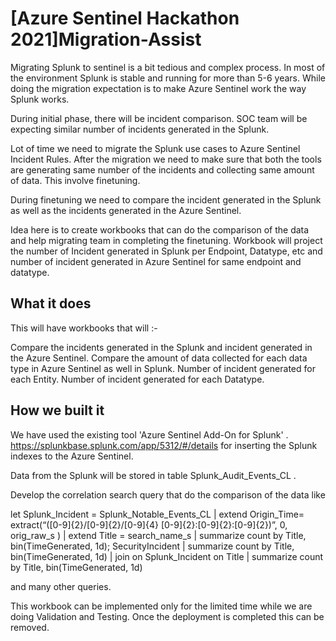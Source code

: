 # [Azure Sentinel Hackathon 2021]Migration-Assist

Migrating Splunk to sentinel is a bit tedious and complex process. In most of the environment Splunk is stable and running for more than 5-6 years. While doing the migration expectation is to make Azure Sentinel work the way Splunk works.

During initial phase, there will be incident comparison. SOC team will be expecting similar number of incidents generated in the Splunk.

Lot of time we need to migrate the Splunk use cases to Azure Sentinel Incident Rules. After the migration we need to make sure that both the tools are generating same number of the incidents and collecting same amount of data. This involve finetuning.

During finetuning we need to compare the incident generated in the Splunk as well as the incidents generated in the Azure Sentinel.

Idea here is to create workbooks that can do the comparison of the data and help migrating team in completing the finetuning. 
Workbook will project the number of Incident generated in Splunk per Endpoint, Datatype, etc and number of incident generated in Azure Sentinel for same endpoint and datatype.

What it does
----------------------

This will have workbooks that will :-

Compare the incidents generated in the Splunk and incident generated in the Azure Sentinel.
Compare the amount of data collected for each data type in Azure Sentinel as well in Splunk.
Number of incident generated for each Entity.
Number of incident generated for each Datatype.


How we built it
----------------------
We have used the existing tool 'Azure Sentinel Add-On for Splunk' . https://splunkbase.splunk.com/app/5312/#/details
for inserting the Splunk indexes to the Azure Sentinel.

Data from the Splunk will be stored in table Splunk_Audit_Events_CL .

Develop the correlation search query that do the comparison of the data like

let Splunk_Incident = Splunk_Notable_Events_CL | extend Origin_Time= extract(“([0-9]{2}/[0-9]{2}/[0-9]{4} [0-9]{2}:[0-9]{2}:[0-9]{2})”, 0, orig_raw_s ) | extend Title = search_name_s | summarize count by Title, bin(TimeGenerated, 1d); SecurityIncident | summarize count by Title, bin(TimeGenerated, 1d) | join on Splunk_Incident on Title | summarize count by Title, bin(TimeGenerated, 1d)

and many other queries.

This workbook can be implemented only for the limited time while we are doing Validation and Testing. Once the deployment is completed this can be removed.

